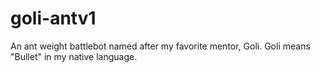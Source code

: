 # goli-antv1
An ant weight battlebot named after my favorite mentor, Goli. Goli means "Bullet" in my native language.
